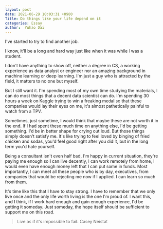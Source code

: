 ```yaml
---
layout: post
date: 2021-06-29 10:03:31 +0900
Title: Do things like your life depend on it
categories: Essay
author:  Yuhao Dai
---
```


I've started to try to find another job.

I know, it'll be a long and hard way just like when it was while I was a student.

I don't have anything to show off, neither a degree in CS, a working experience as data analyst or engineer nor an amazing background in machine learning or deep learning. I'm just a guy who is attracted by the field, it matters to no one but myself.

But I still want it. I'm spending most of my own time studying the materials, I can do most things that a decent data scientist can do. I'm spending 30 hours a week on Kaggle trying to win a freaking medal so that these companies would lay their eyes on me, it's almost pathetically painful to watch from a TPV.

Sometimes, just sometime, I would think that maybe these are not worth it in the end. If I had spent these much time on anything else, I'd be getting something. I'd be in better shape for crying out loud. But those things simply doesn't satisfy me. It's like trying to feel loved by binging of fried chicken and sodas, you'd feel good right after you did it, but in the long term you'd hate yourself.

Being a consultant isn't even half bad, I'm happy in current situation, they're paying me enough so I can live decently, I can work remotely from home, I would even have enough money left that I can put some in funds. Most importantly, I can meet all these people who is by day, executives, from companies that would be rejecting me now if I applied. I can learn so much from them.

It's time like this that I have to stay strong. I have to remember that we only live once and the only life worth living is the one I'm proud of. I want this, and I think, if I work hard enough and gain enough experience, I'd be getting it someday. Just someday, the hope itself should be sufficient to support me on this road.

> Live as if it's impossible to fail.
> Casey Neistat
